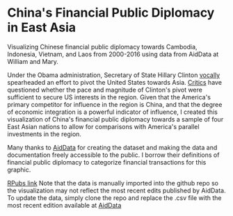 # China's Financial Public Diplomacy in East Asia  

Visualizing Chinese financial public diplomacy towards Cambodia, Indonesia, Vietnam, and Laos from 2000-2016 using data from AidData at William and Mary.   

Under the Obama administration, Secretary of State Hillary Clinton [vocally](https://foreignpolicy.com/2011/10/11/americas-pacific-century/) spearheaded an effort to pivot the United States towards Asia. [Critics](https://fivethirtyeight.com/features/did-hillary-clintons-pivot-to-asia-work/) have questioned whether the pace and magnitude of Clinton's pivot were sufficient to secure US interests in the region. Given that the America's primary competitor for influence in the region is China, and that the degree of economic integration is a powerful indicator of influence, I created this visualization of China's financial public diplomacy towards a sample of four East Asian nations to allow for comparisons with America's parallel investments in the region. 

Many thanks to [AidData](https://www.aiddata.org/) for creating the dataset and making the data and documentation freely accessible to the public. I borrow their definitions of financial public diplomacy to categorize financial transactions for this graphic.   


[RPubs link](http://rpubs.com/benjaminhb/east_asia_aid) Note that the data is manually imported into the github repo so the visualization may not reflect the most recent edits published by AidData. To update the data, simply clone the repo and replace the .csv file with the most recent edition available at [AidData](https://www.aiddata.org/data/chinas-public-diplomacy-in-east-asia-and-pacific)